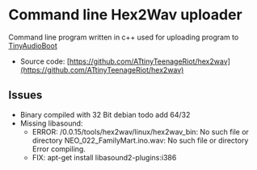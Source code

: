 # Command line Hex2Wav uploader

Command line program written in c++ used for uploading program to [TinyAudioBoot](4_4-TinyAudioBoot.md)

* Source code: [https://github.com/ATtinyTeenageRiot/hex2wav](https://github.com/ATtinyTeenageRiot/hex2wav)


## Issues

* Binary compiled with 32 Bit debian todo add 64/32
* Missing libasound: 
    * ERROR: /0.0.15/tools/hex2wav/linux/hex2wav_bin: No such file or directory
NEO_022_FamilyMart.ino.wav: No such file or directory
Error compiling.
    * FIX: apt-get install libasound2-plugins:i386

